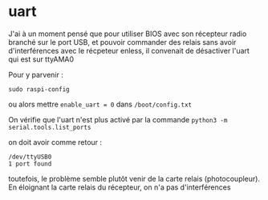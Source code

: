 # uart

J'ai à un moment pensé que pour utiliser BIOS avec son récepteur radio branché sur le port USB, et pouvoir commander des relais sans avoir d'interférences avec le récpeteur enless, il convenait de désactiver l'uart qui est sur ttyAMA0

Pour y parvenir :
```
sudo raspi-config
```
ou alors mettre `enable_uart = 0` dans `/boot/config.txt`

On vérifie que l'uart n'est plus activé par la commande `python3 -m serial.tools.list_ports`

on doit avoir comme retour :

```
/dev/ttyUSB0
1 port found
```

toutefois, le problème semble plutôt venir de la carte relais (photocoupleur). En éloignant la carte relais du récepteur, on n'a pas d'interférences
